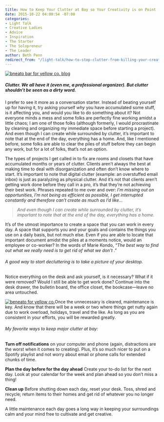 ```yaml
---
title: How to Keep Your Clutter at Bay so Your Creativity is on Point
date: 2015-10-22 04:00:54 -07:00
categories:
- Light Talk
- Creative Ladies
- Advice
- Inspiration
- The Starter
- The Solopreneur
- The Leader
author: Beth Penn
redirect_from: "/light-talk/how-to-stop-clutter-from-killing-your-creativity/"
---
```


[![bneato bar for yellow co. blog](https://yellow-blog-images.imgix.net/2015/10/bneato-hp-office-edit-for-quiz.jpg)](https://yellow-blog-images.imgix.net/2015/10/bneato-hp-office-edit-for-quiz.jpg)

##### Clutter. We all have it (even me, a professional organizer). But clutter shouldn’t be seen as a dirty word.

I prefer to see it more as a conversation starter. Instead of beating yourself up for having it, try asking yourself _why_ you have accumulated some stuff, is it affecting you, and would you like to do something about it? Not everyone minds a mess and some folks are perfectly fine working amidst a little chaos; I am one of those folks (although formerly, I would procrastinate by cleaning and organizing my immediate space before starting a project). And even though I can create while surrounded by clutter, it’s important to note that at the end of the day, everything has a home. And, like I mentioned before, some folks are able to clear the piles of stuff before they can begin any work, but for a lot of folks, that’s not an option.

The types of projects I get called in to fix are rooms and closets that have accumulated months or years of clutter. Clients aren’t always the best at making time to deal with disorganization and often don’t know where to start. It’s important to note that digital clutter (example: an overstuffed email inbox) is just as paralyzing as physical clutter. And it’s not that clients aren’t getting work done before they call in a pro, it’s that they’re not achieving their best work. Phrases repeated to me over and over: _I’m missing out on opportunities, I’m not being as efficient as possible, I get interrupted constantly and therefore can’t create as much as I’d like…_

> _And even though I can create while surrounded by clutter, it’s important to note that at the end of the day, everything has a home._

It’s of the utmost importance to create a space that you can work in every day. A space that supports you and your goals and contains the things you use on a daily basis, but not much else. Even if you are able to locate that important document amidst the piles at a moments notice, would an employee or co-worker? In the words of Marie Kondo, _“The best way to find out what we really need is to get rid of what we don't_ .”

###### A good way to start decluttering is to take a picture of your desktop.

Notice everything on the desk and ask yourself, is it necessary? What if it were removed? Would I still be able to get work done? Continue into the desk drawer, the bulletin board, the office closet, the bookcase—leave no area untouched.

[![beneato for yellow co. ](https://yellow-blog-images.imgix.net/2015/10/bneato-hp-bedside.jpg)](https://yellow-blog-images.imgix.net/2015/10/bneato-hp-bedside.jpg)Once the unnecessary is cleared, maintenance is key. And know that there will be a week or two where things get nutty again due to work overload, holidays, travel and the like. As long as you are consistent in your efforts, you will be rewarded greatly.

###### My favorite ways to keep major clutter at bay:

**Turn off notifications** on your computer and phone (again, distractions are the worst when it comes to creating). Plus, it’s so much nicer to put on a Spotify playlist and not worry about email or phone calls for extended chunks of time.

**Plan the day before for the day ahead** Create your to-do list for the next day. Look at your calendar for the week and plan ahead so you don’t miss a thing!

**Clean up** Before shutting down each day, reset your desk. Toss, shred and recycle; return items to their homes and get rid of whatever you no longer need.

A little maintenance each day goes a long way in keeping your surroundings calm and your mind free to cultivate and get creative.
